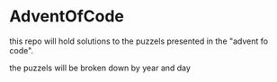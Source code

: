 # AdventOfCode

this repo will hold solutions to the puzzels presented in the "advent fo code". 

the puzzels will be broken down by year and day
